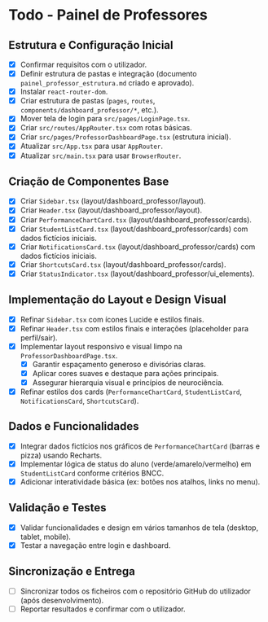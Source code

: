 # Todo - Painel de Professores

## Estrutura e Configuração Inicial
- [x] Confirmar requisitos com o utilizador.
- [x] Definir estrutura de pastas e integração (documento `painel_professor_estrutura.md` criado e aprovado).
- [x] Instalar `react-router-dom`.
- [x] Criar estrutura de pastas (`pages`, `routes`, `components/dashboard_professor/*`, etc.).
- [x] Mover tela de login para `src/pages/LoginPage.tsx`.
- [x] Criar `src/routes/AppRouter.tsx` com rotas básicas.
- [x] Criar `src/pages/ProfessorDashboardPage.tsx` (estrutura inicial).
- [x] Atualizar `src/App.tsx` para usar `AppRouter`.
- [x] Atualizar `src/main.tsx` para usar `BrowserRouter`.

## Criação de Componentes Base
- [x] Criar `Sidebar.tsx` (layout/dashboard_professor/layout).
- [x] Criar `Header.tsx` (layout/dashboard_professor/layout).
- [x] Criar `PerformanceChartCard.tsx` (layout/dashboard_professor/cards).
- [x] Criar `StudentListCard.tsx` (layout/dashboard_professor/cards) com dados fictícios iniciais.
- [x] Criar `NotificationsCard.tsx` (layout/dashboard_professor/cards) com dados fictícios iniciais.
- [x] Criar `ShortcutsCard.tsx` (layout/dashboard_professor/cards).
- [x] Criar `StatusIndicator.tsx` (layout/dashboard_professor/ui_elements).

## Implementação do Layout e Design Visual
- [x] Refinar `Sidebar.tsx` com ícones Lucide e estilos finais.
- [x] Refinar `Header.tsx` com estilos finais e interações (placeholder para perfil/sair).
- [x] Implementar layout responsivo e visual limpo na `ProfessorDashboardPage.tsx`.
    - [x] Garantir espaçamento generoso e divisórias claras.
    - [x] Aplicar cores suaves e destaque para ações principais.
    - [x] Assegurar hierarquia visual e princípios de neurociência.
- [x] Refinar estilos dos cards (`PerformanceChartCard`, `StudentListCard`, `NotificationsCard`, `ShortcutsCard`).

## Dados e Funcionalidades
- [x] Integrar dados fictícios nos gráficos de `PerformanceChartCard` (barras e pizza) usando Recharts.
- [x] Implementar lógica de status do aluno (verde/amarelo/vermelho) em `StudentListCard` conforme critérios BNCC.
- [x] Adicionar interatividade básica (ex: botões nos atalhos, links no menu).

## Validação e Testes
- [x] Validar funcionalidades e design em vários tamanhos de tela (desktop, tablet, mobile).
- [x] Testar a navegação entre login e dashboard.

## Sincronização e Entrega
- [ ] Sincronizar todos os ficheiros com o repositório GitHub do utilizador (após desenvolvimento).
- [ ] Reportar resultados e confirmar com o utilizador.
